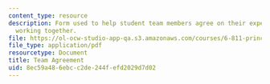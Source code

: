 ```yaml
---
content_type: resource
description: Form used to help student team members agree on their expectations for
  working together.
file: https://ol-ocw-studio-app-qa.s3.amazonaws.com/courses/6-811-principles-and-practice-of-assistive-technology-fall-2014/8ec59a486ebcc2de244fefd2029d7d02_MIT6_811F14_TeamAgreement.pdf
file_type: application/pdf
resourcetype: Document
title: Team Agreement
uid: 8ec59a48-6ebc-c2de-244f-efd2029d7d02
---
```

